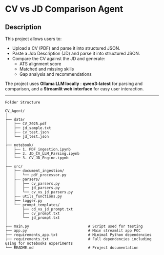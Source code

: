 # CV vs JD Comparison Agent

## Description

This project allows users to:

- Upload a CV (PDF) and parse it into structured JSON.
- Paste a Job Description (JD) and parse it into structured JSON.
- Compare the CV against the JD and generate:
  - ATS alignment score
  - Matched and missing skills
  - Gap analysis and recommendations

The project uses **Ollama LLM locally** : **qwen3-latest** for parsing and comparison, and a **Streamlit web interface** for easy user interaction.

---
```
Folder Structure

CV_Agent/
│
├── data/
│   ├── CV_2025.pdf
│   ├── jd_sample.txt
│   ├── cv_test.json
│   └── jd_test.json
│
├── notebook/
│   ├── 1. PDF_ingestion.ipynb
│   ├── 2. JD_CV_LLM_Parsing.ipynb
│   └── 3. CV_JD_Engine.ipynb
│
├── src/
│   ├── document_ingestion/
│   │   └── pdf_processor.py
│   ├── parsers/
│   │   ├── cv_parsers.py
│   │   ├── jd_parsers.py
│   │   └── cv_vs_jd_parsers.py
│   ├── utils_functions.py
│   ├── logger.py
│   └── prompt_templates/
│       ├── cd_vs_jd_prompt.txt
│       ├── cv_prompt.txt
│       └── jd_prompt.txt
│
├── main.py                           # Script used for testing
├── app.py                            # Main streamlit app POC
├── requirements_app.txt              # Minimal Python dependencies
├── requirements.txt                  # Full dependencies including using for notebooks experiments
└── README.md                         # Project documentation
